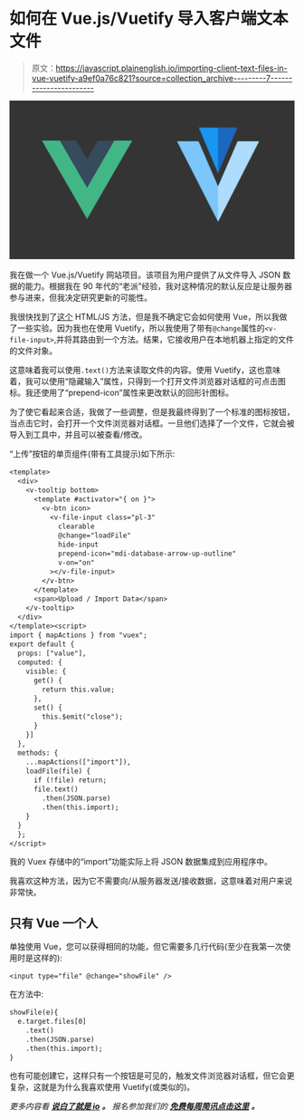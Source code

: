 # 如何在 Vue.js/Vuetify 导入客户端文本文件

> 原文：<https://javascript.plainenglish.io/importing-client-text-files-in-vue-vuetify-a9ef0a76c821?source=collection_archive---------7----------------------->

![](img/c4a2b3a517c25b87bc886437d66079c4.png)

我在做一个 Vue.js/Vuetify 网站项目。该项目为用户提供了从文件导入 JSON 数据的能力。根据我在 90 年代的“老派”经验，我对这种情况的默认反应是让服务器参与进来，但我决定研究更新的可能性。

我很快找到了[这个](https://www.delftstack.com/howto/javascript/read-text-file-in-javascript/) HTML/JS 方法，但是我不确定它会如何使用 Vue，所以我做了一些实验。因为我也在使用 Vuetify，所以我使用了带有`@change`属性的`<v-file-input>`,并将其路由到一个方法。结果，它接收用户在本地机器上指定的文件的文件对象。

这意味着我可以使用`.text()`方法来读取文件的内容。使用 Vuetify，这也意味着，我可以使用“隐藏输入”属性，只得到一个打开文件浏览器对话框的可点击图标。我还使用了“prepend-icon”属性来更改默认的回形针图标。

为了使它看起来合适，我做了一些调整，但是我最终得到了一个标准的图标按钮，当点击它时，会打开一个文件浏览器对话框。一旦他们选择了一个文件，它就会被导入到工具中，并且可以被查看/修改。

“上传”按钮的单页组件(带有工具提示)如下所示:

```
<template>
  <div>
    <v-tooltip bottom>
      <template #activator="{ on }">
        <v-btn icon>
          <v-file-input class="pl-3"
            clearable 
            @change="loadFile"
            hide-input
            prepend-icon="mdi-database-arrow-up-outline"
            v-on="on"
          ></v-file-input>
        </v-btn>
      </template>
      <span>Upload / Import Data</span>
    </v-tooltip>
  </div>
</template><script>
import { mapActions } from "vuex";
export default {
  props: ["value"],
  computed: {
    visible: {
      get() {
        return this.value;
      },
      set() {
        this.$emit("close");
      }
    }]
  },
  methods: {
    ...mapActions(["import"]),
    loadFile(file) {
      if (!file) return;
      file.text()
        .then(JSON.parse)
        .then(this.import);
    }
  }
  };
</script>
```

我的 Vuex 存储中的“import”功能实际上将 JSON 数据集成到应用程序中。

我喜欢这种方法，因为它不需要向/从服务器发送/接收数据，这意味着对用户来说非常快。

## 只有 Vue 一个人

单独使用 Vue，您可以获得相同的功能，但它需要多几行代码(至少在我第一次使用时是这样的):

```
<input type="file" @change="showFile" />
```

在方法中:

```
showFile(e){
  e.target.files[0]
    .text()
    .then(JSON.parse)
    .then(this.import);
}
```

也有可能创建它，这样只有一个按钮是可见的，触发文件浏览器对话框，但它会更复杂，这就是为什么我喜欢使用 Vuetify(或类似的)。

*更多内容看* [***说白了就是 io***](http://plainenglish.io/) ***。*** *报名参加我们的* [***免费每周简讯点击这里***](http://newsletter.plainenglish.io/) ***。***